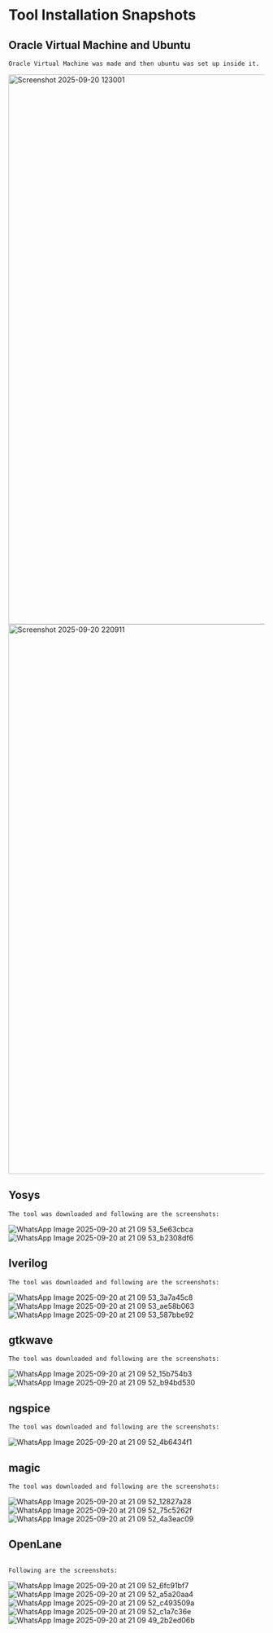 # Tool Installation Snapshots
## Oracle Virtual Machine and Ubuntu
```
Oracle Virtual Machine was made and then ubuntu was set up inside it.
```

<img width="1920" height="1080" alt="Screenshot 2025-09-20 123001" src="https://github.com/user-attachments/assets/88fda12a-c7b1-43dd-b0ab-5061f8bbd6ad" />
<img width="1920" height="1080" alt="Screenshot 2025-09-20 220911" src="https://github.com/user-attachments/assets/c6de3a5f-20a2-4947-87a5-d1d5407387e5" />

## Yosys
```
The tool was downloaded and following are the screenshots:
```
![WhatsApp Image 2025-09-20 at 21 09 53_5e63cbca](https://github.com/user-attachments/assets/41e6f12e-c1f0-46f2-92bb-f4685bbe214f)
![WhatsApp Image 2025-09-20 at 21 09 53_b2308df6](https://github.com/user-attachments/assets/454474d8-9716-4c4c-bfd4-21a6c2ef44cc)

## Iverilog
```
The tool was downloaded and following are the screenshots:
```
![WhatsApp Image 2025-09-20 at 21 09 53_3a7a45c8](https://github.com/user-attachments/assets/14d2bccd-106a-44af-ba85-3e109fcb76fc)
![WhatsApp Image 2025-09-20 at 21 09 53_ae58b063](https://github.com/user-attachments/assets/4df8b4be-47e2-45f7-ae30-ac0f6a4aef3c)
![WhatsApp Image 2025-09-20 at 21 09 53_587bbe92](https://github.com/user-attachments/assets/8186d9aa-41d0-4425-a92f-fe803a9de5dc)

## gtkwave
```
The tool was downloaded and following are the screenshots:
```
![WhatsApp Image 2025-09-20 at 21 09 52_15b754b3](https://github.com/user-attachments/assets/1466db8b-fc23-4faf-8ab1-e1df0458aa82)
![WhatsApp Image 2025-09-20 at 21 09 52_b94bd530](https://github.com/user-attachments/assets/5c3d9d9c-3b31-457c-8137-466754b3333a)


## ngspice
```
The tool was downloaded and following are the screenshots:
```
![WhatsApp Image 2025-09-20 at 21 09 52_4b6434f1](https://github.com/user-attachments/assets/09baaef2-b340-437c-ba52-7819a458a755)



## magic
```
The tool was downloaded and following are the screenshots:
```
![WhatsApp Image 2025-09-20 at 21 09 52_12827a28](https://github.com/user-attachments/assets/f9db8e36-61be-452a-a938-6fa8d4694825)
![WhatsApp Image 2025-09-20 at 21 09 52_75c5262f](https://github.com/user-attachments/assets/16ed4736-abd0-4dcc-82c2-95ae6a02ab23)
![WhatsApp Image 2025-09-20 at 21 09 52_4a3eac09](https://github.com/user-attachments/assets/bf6bb5d7-bdd4-4ee5-a69b-42389ea76867)


## OpenLane
```

Following are the screenshots:
```

![WhatsApp Image 2025-09-20 at 21 09 52_6fc91bf7](https://github.com/user-attachments/assets/90d26292-66d2-4255-aa47-d75bc30543a5)
![WhatsApp Image 2025-09-20 at 21 09 52_a5a20aa4](https://github.com/user-attachments/assets/37770bfb-8d41-4bd3-9e4a-abcde0cdbf78)
![WhatsApp Image 2025-09-20 at 21 09 52_c493509a](https://github.com/user-attachments/assets/3a4a17bf-efe0-417b-b9f8-527266c303b9)
![WhatsApp Image 2025-09-20 at 21 09 52_c1a7c36e](https://github.com/user-attachments/assets/5683a6b3-f277-4d82-914a-cd42d5100c51)
![WhatsApp Image 2025-09-20 at 21 09 49_2b2ed06b](https://github.com/user-attachments/assets/5403666c-bdf0-4130-9ba0-e19c012f2b97)
















